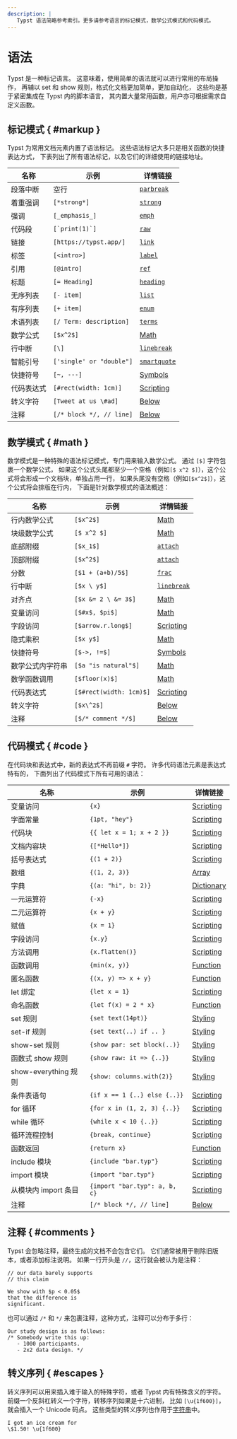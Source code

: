 ```yaml
---
description: |
   Typst 语法简略参考索引。更多请参考语言的标记模式，数学公式模式和代码模式。
---
```


# 语法

Typst 是一种标记语言。
这意味着，使用简单的语法就可以进行常用的布局操作，
再辅以 set 和 show 规则，格式化文档更加简单，更加自动化，
这些均是基于紧密集成在 Typst 内的脚本语言，
其内置大量常用函数，用户亦可根据需求自定义函数。

## 标记模式 { #markup }

Typst 为常用文档元素内置了语法标记。
这些语法标记大多只是相关函数的快捷表达方式，
下表列出了所有语法标记，以及它们的详细使用的链接地址。

| 名称            | 示例                      | 详情链接                     |
| --------------- | ------------------------ | ---------------------------- |
| 段落中断        | 空行                      | [`parbreak`]($parbreak) |
| 着重强调        | `[*strong*]`             | [`strong`]($strong)     |
| 强调            | `[_emphasis_]`           | [`emph`]($emph)         |
| 代码段          | ``[`print(1)`]``         | [`raw`]($raw)           |
| 链接            | `[https://typst.app/]`   | [`link`]($link)         |
| 标签            | `[<intro>]`              | [`label`]($label)       |
| 引用            | `[@intro]`               | [`ref`]($ref)           |
| 标题            | `[= Heading]`            | [`heading`]($heading)   |
| 无序列表        | `[- item]`               | [`list`]($list)         |
| 有序列表        | `[+ item]`               | [`enum`]($enum)         |
| 术语列表        | `[/ Term: description]`  | [`terms`]($terms)       |
| 数学公式        | `[$x^2$]`                | [Math]($category/math)       |
| 行中断          | `[\]`                    | [`linebreak`]($linebreak) |
| 智能引号        | `['single' or "double"]` | [`smartquote`]($smartquote) |
| 快捷符号        | `[~, ---]`               | [Symbols]($category/symbols/sym) |
| 代码表达式      | `[#rect(width: 1cm)]`    | [Scripting]($scripting/#expressions) |
| 转义字符        | `[Tweet at us \#ad]`     | [Below](#escapes)            |
| 注释            | `[/* block */, // line]` | [Below](#comments)           |

## 数学模式 { #math }

数学模式是一种特殊的语法标记模式，专门用来输入数学公式。
通过 `[$]` 字符包裹一个数学公式，
如果这个公式头尾都至少一个空格（例如`[$ x^2 $]`），这个公式将会形成一个文档块，单独占用一行，
如果头尾没有空格（例如`[$x^2$]`），这个公式将会排版在行内，
下面是针对数学模式的语法概述：

| 名称                  | 示例                    | 详情链接                      |
| --------------------- | ------------------------ | ------------------------ |
| 行内数学公式           | `[$x^2$]`                | [Math]($category/math)   |
| 块级数学公式           | `[$ x^2 $]`              | [Math]($category/math)   |
| 底部附缀              | `[$x_1$]`                | [`attach`]($category/math/attach) |
| 顶部附缀              | `[$x^2$]`                | [`attach`]($category/math/attach) |
| 分数                  | `[$1 + (a+b)/5$]`        | [`frac`]($math.frac) |
| 行中断                | `[$x \ y$]`              | [`linebreak`]($linebreak) |
| 对齐点                | `[$x &= 2 \ &= 3$]`      | [Math]($category/math)   |
| 变量访问              | `[$#x$, $pi$]`           | [Math]($category/math)   |
| 字段访问              | `[$arrow.r.long$]`       | [Scripting]($scripting/#fields) |
| 隐式乘积              | `[$x y$]`                | [Math]($category/math)   |
| 快捷符号              | `[$->, !=$]`             | [Symbols]($category/symbols/sym) |
| 数学公式内字符串       | `[$a "is natural"$]`     | [Math]($category/math)   |
| 数学函数调用          | `[$floor(x)$]`           | [Math]($category/math)   |
| 代码表达式            | `[$#rect(width: 1cm)$]`  | [Scripting]($scripting/#expressions) |
| 转义字符              | `[$x\^2$]`               | [Below](#escapes)        |
| 注释                 | `[$/* comment */$]`      | [Below](#comments)       |

## 代码模式 { #code }

在代码块和表达式中，新的表达式不再前缀 `#` 字符。
许多代码语法元素是表达式特有的，
下面列出了代码模式下所有可用的语法：


| 名称                     | 示例                          | 详情链接                              |
| ------------------------ | ----------------------------- | ---------------------------------- |
| 变量访问                 | `{x}`                         | [Scripting]($scripting/#blocks)    |
| 字面常量                 | `{1pt, "hey"}`                | [Scripting]($scripting/#expressions) |
| 代码块                   | `{{ let x = 1; x + 2 }}`      | [Scripting]($scripting/#blocks)    |
| 文档内容块               | `{[*Hello*]}`                 | [Scripting]($scripting/#blocks)    |
| 括号表达式               | `{(1 + 2)}`                   | [Scripting]($scripting/#blocks)    |
| 数组                    | `{(1, 2, 3)}`                 | [Array]($array)               |
| 字典                    | `{(a: "hi", b: 2)}`           | [Dictionary]($dictionary)     |
| 一元运算符              | `{-x}`                        | [Scripting]($scripting/#operators) |
| 二元运算符              | `{x + y}`                     | [Scripting]($scripting/#operators) |
| 赋值                   | `{x = 1}`                     | [Scripting]($scripting/#operators) |
| 字段访问               | `{x.y}`                       | [Scripting]($scripting/#fields)    |
| 方法调用               | `{x.flatten()}`               | [Scripting]($scripting/#methods)   |
| 函数调用               | `{min(x, y)}`                 | [Function]($function)         |
| 匿名函数               | `{(x, y) => x + y}`           | [Function]($function)         |
| let 绑定               | `{let x = 1}`                 | [Scripting]($scripting/#bindings)  |
| 命名函数               | `{let f(x) = 2 * x}`          | [Function]($function)         |
| set 规则               | `{set text(14pt)}`            | [Styling]($styling/#set-rules)     |
| set-if 规则            | `{set text(..) if .. }`       | [Styling]($styling/#set-rules)     |
| show-set 规则          | `{show par: set block(..)}`   | [Styling]($styling/#show-rules)    |
| 函数式 show 规则        | `{show raw: it => {..}}`      | [Styling]($styling/#show-rules)    |
| show-everything 规则   | `{show: columns.with(2)}`     | [Styling]($styling/#show-rules)    |
| 条件表语句             | `{if x == 1 {..} else {..}}`  | [Scripting]($scripting/#conditionals) |
| for 循环               | `{for x in (1, 2, 3) {..}}`   | [Scripting]($scripting/#loops)     |
| while 循环             | `{while x < 10 {..}}`         | [Scripting]($scripting/#loops)     |
| 循环流程控制            | `{break, continue}`           | [Scripting]($scripting/#loops)     |
| 函数返回                | `{return x}`                  | [Function]($function)         |
| include 模块           | `{include "bar.typ"}`         | [Scripting]($scripting/#modules)   |
| import 模块            | `{import "bar.typ"}`          | [Scripting]($scripting/#modules)   |
| 从模块内 import 条目   | `{import "bar.typ": a, b, c}` | [Scripting]($scripting/#modules)   |
| 注释                  | `[/* block */, // line]`      | [Below](#comments)                 |

## 注释 { #comments }

Typst 会忽略注释，最终生成的文档不会包含它们。
它们通常被用于剔除旧版本，或者添加标注说明。
如果一行开头是 `//`，这行就会被认为是注释：

```example
// our data barely supports
// this claim

We show with $p < 0.05$
that the difference is
significant.
```

也可以通过 `/*` 和 `*/` 来包裹注释，这种方式，注释可以分布于多行：

```example
Our study design is as follows:
/* Somebody write this up:
   - 1000 participants.
   - 2x2 data design. */
```

## 转义序列 { #escapes }

转义序列可以用来插入难于输入的特殊字符，或者 Typst 内有特殊含义的字符。
前缀一个反斜杠转义一个字符，转移序列如果是十六进制，
比如 `[\u{1f600}]`，就会插入一个 Unicode 码点。
这些类型的转义序列也作用于[字符串]($str)中。

```example
I got an ice cream for
\$1.50! \u{1f600}
```